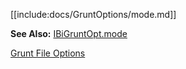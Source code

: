 [[include:docs/GruntOptions/mode.md]]

**See Also:** [IBiGruntOpt.mode](/interfaces/_modules_interfaces_.ibigruntopt.html#mode)

[Grunt File Options](../)  